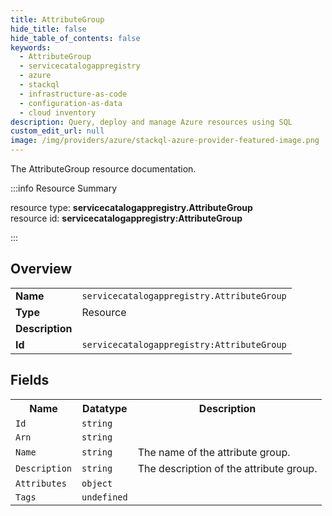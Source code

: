 ```yaml
---
title: AttributeGroup
hide_title: false
hide_table_of_contents: false
keywords:
  - AttributeGroup
  - servicecatalogappregistry
  - azure
  - stackql
  - infrastructure-as-code
  - configuration-as-data
  - cloud inventory
description: Query, deploy and manage Azure resources using SQL
custom_edit_url: null
image: /img/providers/azure/stackql-azure-provider-featured-image.png
---
```

The AttributeGroup resource documentation.

:::info Resource Summary

<div class="row">
<div class="providerDocColumn">
<span>resource type:&nbsp;<b>servicecatalogappregistry.AttributeGroup</b></span><br />
<span>resource id:&nbsp;<b>servicecatalogappregistry:AttributeGroup</b></span><br />
</div>
</div>

:::

## Overview
<table><tbody>
<tr><td><b>Name</b></td><td><code>servicecatalogappregistry.AttributeGroup</code></td></tr>
<tr><td><b>Type</b></td><td>Resource</td></tr>
<tr><td><b>Description</b></td><td></td></tr>
<tr><td><b>Id</b></td><td><code>servicecatalogappregistry:AttributeGroup</code></td></tr>
</tbody></table>

## Fields
<table><tbody>
<tr><th>Name</th><th>Datatype</th><th>Description</th></tr>
<tr><td><code>Id</code></td><td><code>string</code></td><td></td></tr><tr><td><code>Arn</code></td><td><code>string</code></td><td></td></tr><tr><td><code>Name</code></td><td><code>string</code></td><td>The name of the attribute group. </td></tr><tr><td><code>Description</code></td><td><code>string</code></td><td>The description of the attribute group. </td></tr><tr><td><code>Attributes</code></td><td><code>object</code></td><td></td></tr><tr><td><code>Tags</code></td><td><code>undefined</code></td><td></td></tr>
</tbody></table>